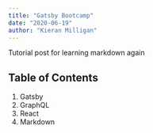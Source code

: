 ```yaml
---
title: "Gatsby Bootcamp"
date: "2020-06-19"
author: "Kieran Milligan"
---
```


Tutorial post for learning markdown again

## Table of Contents

1. Gatsby
2. GraphQL
3. React
4. Markdown
